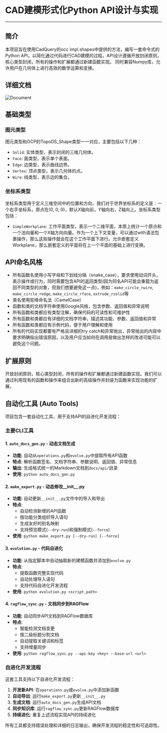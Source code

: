 # CAD建模形式化Python API设计与实现

---

## 简介

本项目旨在使用CadQuery的occ impl.shapes中提供的方法，编写一套命令式的Python API，以简化通过代码进行CAD建模的过程。API设计遵循开放封闭原则，核心类型封闭，所有的操作和扩展都通过新建函数实现。
同时兼容Numpy库，允许用户在几何体上进行高效的数学运算和变换。

## 详细文档

![Document](./docs/)

## 基础类型

### 图元类型

图元类型和OCP的TopoDS_Shape类型一一对应，主要包括以下几种：

- `Solid`: 实体类型，表示封闭的三维几何体。
- `Face`: 面类型，表示单个表面。
- `Edge`: 边类型，表示曲线边界。
- `Vertex`: 顶点类型，表示几何体的点。
- `Wire`: 线类型，表示边的集合。

### 坐标系类型

坐标系类型用于定义三维空间中的位置和方向，我们对于世界坐标系的定义是：一个右手坐标系，原点在(0, 0, 0)，默认X轴向前，Y轴向右，Z轴向上。坐标系类型包括：

- `SimpleWorkplane`: 工作平面类型，表示一个二维平面，本质上统计一个原点和一个法向量和一个X轴方向向量。作为一个上下文变量，可以通过with语法包裹操作，那么这些操作就会在这个工作平面下进行。允许嵌套定义Workplane，那么嵌套定义的平面将在上一个平面的基础上进行变换。

## API命名风格

- 所有函数名使用小写字母和下划线分隔（snake_case），要求使用动词开头，表示操作或行为，同时需要包含API的返回类型(因为同名API可能会重载为返回不同类型的对象，但我们想要避免这一点)，例如：`make_circle_rwire`, `make_circle_redge`, `make_circle_rface`, `extrude_rsolid`等
- 类名使用驼峰命名法（CamelCase）
- 函数和类的文档字符串使用Google风格，包含参数、返回值和异常说明
- 所有函数和类都应有类型注解，确保代码的可读性和可维护性
- 所有函数和类都应有详细的文档字符串，描述其功能、参数、返回值和异常
- 所有函数和类都应有示例代码，便于用户理解和使用
- 所有的代码实现都要有严格且详细的try catch和异常抛出，异常抛出的内容中要求明确指出错误原因，以及用户应当如何在调用层做出怎样的改进可能可以避免这个问题。

## 扩展原则

开放封闭原则，核心类型封闭，所有的操作和扩展都通过新建函数实现。我们可以通过利用现有的函数和操作来组合出新的高级操作并封装为函数来实现功能的扩展。

## 自动化工具 (Auto Tools)

项目包含一套自动化工具，用于支持API的自进化开发流程：

### 主要CLI工具

#### 1. `auto_docs_gen.py` - 动态文档生成
- **功能**: 自动从`operations.py`和`evolve.py`中提取所有API函数
- **特点**: 解析函数签名、文档字符串、参数说明、返回值、异常信息
- **输出**: 生成格式统一的Markdown文档到`docs/api/`目录
- **使用**: `python auto_docs_gen.py`

#### 2. `make_export.py` - 动态修改__init__.py
- **功能**: 自动更新`__init__.py`文件中的导入和导出
- **特点**: 
  - 自动检测新增的API函数
  - 按功能分类组织导入语句
  - 生成友好的别名映射
  - 支持预览模式(`--dry-run`)和强制模式(`--force`)
- **使用**: `python make_export.py [--dry-run] [--force]`

#### 3. `evolution.py` - 代码自进化
- **功能**: 从指定脚本中自动抽取新的建模函数并添加到`evolve.py`
- **特点**: 
  - 提取函数完整实现代码
  - 自动处理导入语句
  - 支持代码自进化开发流程
- **使用**: `python evolution.py <script_path>`

#### 4. `ragflow_sync.py` - 文档同步到RAGFlow
- **功能**: 自动同步API文档到RAGFlow数据库
- **特点**:
  - 智能检测文档变更
  - 按二级标题分割文档
  - 自动提取关键词和标签
  - 支持增量同步
- **使用**: `python ragflow_sync.py --api-key <key> --base-url <url>`

### 自进化开发流程

这套工具支持以下自进化开发流程：

1. **开发新API**: 在`operations.py`或`evolve.py`中添加新函数
2. **自动导出**: 运行`make_export.py`更新`__init__.py`
3. **生成文档**: 运行`auto_docs_gen.py`生成API文档
4. **同步知识库**: 运行`ragflow_sync.py`更新RAGFlow数据库
5. **持续进化**: 重复上述流程实现API的持续进化

所有工具都支持错误处理和详细的日志输出，确保开发流程的稳定性和可追踪性。
